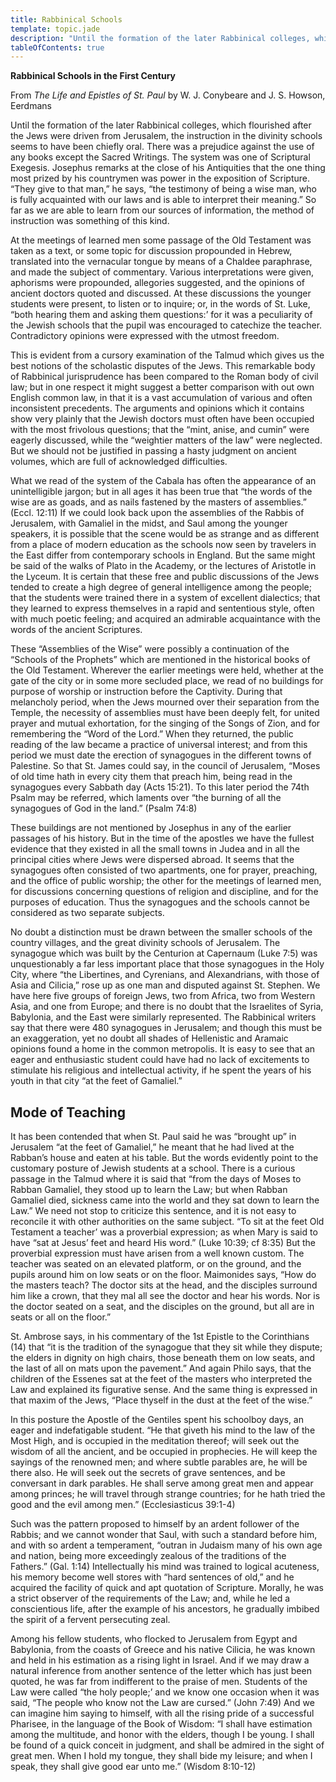 ```yaml
---
title: Rabbinical Schools
template: topic.jade
description: "Until the formation of the later Rabbinical colleges, which flourished after the Jews were driven from Jerusalem, the instruction in the divinity schools seems to have been chiefly oral."
tableOfContents: true
---
```


**Rabbinical Schools in the First Century**

From *The Life and Epistles of St. Paul* by W. J. Conybeare and J. S.
Howson, Eerdmans

Until the formation of the later Rabbinical colleges, which flourished
after the Jews were driven from Jerusalem, the instruction in the
divinity schools seems to have been chiefly oral. There was a prejudice
against the use of any books except the Sacred Writings. The system was
one of Scriptural Exegesis. Josephus remarks at the close of his
Antiquities that the one thing most prized by his countrymen was power
in the exposition of Scripture. “They give to that man,” he says, “the
testimony of being a wise man, who is fully acquainted with our laws and
is able to interpret their meaning.” So far as we are able to learn from
our sources of information, the method of instruction was something of
this kind.

At the meetings of learned men some passage of the Old Testament was
taken as a text, or some topic for discussion propounded in Hebrew,
translated into the vernacular tongue by means of a Chaldee paraphrase,
and made the subject of commentary. Various interpretations were given,
aphorisms were propounded, allegories suggested, and the opinions of
ancient doctors quoted and discussed. At these discussions the younger
students were present, to listen or to inquire; or, in the words of St.
Luke, “both hearing them and asking them questions:’ for it was a
peculiarity of the Jewish schools that the pupil was encouraged to
catechize the teacher. Contradictory opinions were expressed with the
utmost freedom.

This is evident from a cursory examination of the Talmud which gives us
the best notions of the scholastic disputes of the Jews. This remarkable
body of Rabbinical jurisprudence has been compared to the Roman body of
civil law; but in one respect it might suggest a better comparison with
out own English common law, in that it is a vast accumulation of various
and often inconsistent precedents. The arguments and opinions which it
contains show very plainly that the Jewish doctors must often have been
occupied with the most frivolous questions; that the “mint, anise, and
cumin” were eagerly discussed, while the “weightier matters of the law”
were neglected. But we should not be justified in passing a hasty
judgment on ancient volumes, which are full of acknowledged
difficulties.

What we read of the system of the Cabala has often the appearance of an
unintelligible jargon; but in all ages it has been true that “the words
of the wise are as goads, and as nails fastened by the masters of
assemblies.” (Eccl. 12:11) If we could look back upon the assemblies of
the Rabbis of Jerusalem, with Gamaliel in the midst, and Saul among the
younger speakers, it is possible that the scene would be as strange and
as different from a place of modern education as the schools now seen by
travelers in the East differ from contemporary schools in England. But
the same might be said of the walks of Plato in the Academy, or the
lectures of Aristotle in the Lyceum. It is certain that these free and
public discussions of the Jews tended to create a high degree of general
intelligence among the people; that the students were trained there in a
system of excellent dialectics; that they learned to express themselves
in a rapid and sententious style, often with much poetic feeling; and
acquired an admirable acquaintance with the words of the ancient
Scriptures.

These “Assemblies of the Wise” were possibly a continuation of the
“Schools of the Prophets” which are mentioned in the historical books of
the Old Testament. Wherever the earlier meetings were held, whether at
the gate of the city or in some more secluded place, we read of no
buildings for purpose of worship or instruction before the Captivity.
During that melancholy period, when the Jews mourned over their
separation from the Temple, the necessity of assemblies must have been
deeply felt, for united prayer and mutual exhortation, for the singing
of the Songs of Zion, and for remembering the “Word of the Lord.” When
they returned, the public reading of the law became a practice of
universal interest; and from this period we must date the erection of
synagogues in the different towns of Palestine. So that St. James could
say, in the council of Jerusalem, “Moses of old time hath in every city
them that preach him, being read in the synagogues every Sabbath day
(Acts 15:21). To this later period the 74th Psalm may be referred, which
laments over “the burning of all the synagogues of God in the land.”
(Psalm 74:8)

These buildings are not mentioned by Josephus in any of the earlier
passages of his history. But in the time of the apostles we have the
fullest evidence that they existed in all the small towns in Judea and
in all the principal cities where Jews were dispersed abroad. It seems
that the synagogues often consisted of two apartments, one for prayer,
preaching, and the office of public worship; the other for the meetings
of learned men, for discussions concerning questions of religion and
discipline, and for the purposes of education. Thus the synagogues and
the schools cannot be considered as two separate subjects.

No doubt a distinction must be drawn between the smaller schools of the
country villages, and the great divinity schools of Jerusalem. The
synagogue which was built by the Centurion at Capernaum (Luke 7:5) was
unquestionably a far less important place that those synagogues in the
Holy City, where “the Libertines, and Cyrenians, and Alexandrians, with
those of Asia and Cilicia,” rose up as one man and disputed against St.
Stephen. We have here five groups of foreign Jews, two from Africa, two
from Western Asia, and one from Europe; and there is no doubt that the
Israelites of Syria, Babylonia, and the East were similarly represented.
The Rabbinical writers say that there were 480 synagogues in Jerusalem;
and though this must be an exaggeration, yet no doubt all shades of
Hellenistic and Aramaic opinions found a home in the common metropolis.
It is easy to see that an eager and enthusiastic student could have had
no lack of excitements to stimulate his religious and intellectual
activity, if he spent the years of his youth in that city “at the feet
of Gamaliel.”

## Mode of Teaching

It has been contended that when St. Paul said he was “brought up” in
Jerusalem “at the feet of Gamaliel,” he meant that he had lived at the
Rabban’s house and eaten at his table. But the words evidently point to
the customary posture of Jewish students at a school. There is a curious
passage in the Talmud where it is said that “from the days of Moses to
Rabban Gamaliel, they stood up to learn the Law; but when Rabban
Gamaliel died, sickness came into the world and they sat down to learn
the Law.” We need not stop to criticize this sentence, and it is not
easy to reconcile it with other authorities on the same subject. “To sit
at the feet Old Testament a teacher’ was a proverbial expression; as
when Mary is said to have “sat at Jesus’ feet and heard His word.” (Luke
10:39; cf 8:35) But the proverbial expression must have arisen from a
well known custom. The teacher was seated on an elevated platform, or on
the ground, and the pupils around him on low seats or on the floor.
Maimonides says, “How do the masters teach? The doctor sits at the head,
and the disciples surround him like a crown, that they mal all see the
doctor and hear his words. Nor is the doctor seated on a seat, and the
disciples on the ground, but all are in seats or all on the floor.”

St. Ambrose says, in his commentary of the 1st Epistle to the
Corinthians (14) that “it is the tradition of the synagogue that they
sit while they dispute; the elders in dignity on high chairs, those
beneath them on low seats, and the last of all on mats upon the
pavement.” And again Philo says, that the children of the Essenes sat at
the feet of the masters who interpreted the Law and explained its
figurative sense. And the same thing is expressed in that maxim of the
Jews, “Place thyself in the dust at the feet of the wise.”

In this posture the Apostle of the Gentiles spent his schoolboy days, an
eager and indefatigable student. “He that giveth his mind to the law of
the Most High, and is occupied in the meditation thereof; will seek out
the wisdom of all the ancient, and be occupied in prophecies. He will
keep the sayings of the renowned men; and where subtle parables are, he
will be there also. He will seek out the secrets of grave sentences, and
be conversant in dark parables. He shall serve among great men and
appear among princes; he will travel through strange countries; for he
hath tried the good and the evil among men.” (Ecclesiasticus 39:1-4)

Such was the pattern proposed to himself by an ardent follower of the
Rabbis; and we cannot wonder that Saul, with such a standard before him,
and with so ardent a temperament, “outran in Judaism many of his own age
and nation, being more exceedingly zealous of the traditions of the
Fathers.” (Gal. 1:14) Intellectually his mind was trained to logical
acuteness, his memory become well stores with “hard sentences of old,”
and he acquired the facility of quick and apt quotation of Scripture.
Morally, he was a strict observer of the requirements of the Law; and,
while he led a conscientious life, after the example of his ancestors,
he gradually imbibed the spirit of a fervent persecuting zeal.

Among his fellow students, who flocked to Jerusalem from Egypt and
Babylonia, from the coasts of Greece and his native Cilicia, he was
known and held in his estimation as a rising light in Israel. And if we
may draw a natural inference from another sentence of the letter which
has just been quoted, he was far from indifferent to the praise of men.
Students of the Law were called “the holy people;’ and we know one
occasion when it was said, “The people who know not the Law are cursed.”
(John 7:49) And we can imagine him saying to himself, with all the
rising pride of a successful Pharisee, in the language of the Book of
Wisdom: “I shall have estimation among the multitude, and honor with the
elders, though I be young. I shall be found of a quick conceit in
judgment, and shall be admired in the sight of great men. When I hold my
tongue, they shall bide my leisure; and when I speak, they shall give
good ear unto me.” (Wisdom 8:10-12)

